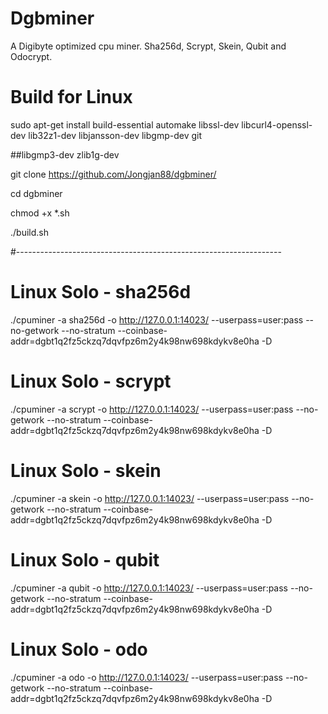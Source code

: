 # Dgbminer
A Digibyte optimized cpu miner. Sha256d, Scrypt, Skein, Qubit and Odocrypt.

# Build for Linux

sudo apt-get install build-essential automake libssl-dev libcurl4-openssl-dev lib32z1-dev libjansson-dev libgmp-dev git

##libgmp3-dev zlib1g-dev

git clone https://github.com/Jongjan88/dgbminer/

cd dgbminer

chmod +x *.sh

./build.sh

#------------------------------------------------------------------

# Linux Solo - sha256d
./cpuminer -a sha256d -o http://127.0.0.1:14023/ --userpass=user:pass --no-getwork --no-stratum --coinbase-addr=dgbt1q2fz5ckzq7dqvfpz6m2y4k98nw698kdykv8e0ha -D

# Linux Solo - scrypt
./cpuminer -a scrypt -o http://127.0.0.1:14023/ --userpass=user:pass --no-getwork --no-stratum --coinbase-addr=dgbt1q2fz5ckzq7dqvfpz6m2y4k98nw698kdykv8e0ha -D

# Linux Solo - skein
./cpuminer -a skein -o http://127.0.0.1:14023/ --userpass=user:pass --no-getwork --no-stratum --coinbase-addr=dgbt1q2fz5ckzq7dqvfpz6m2y4k98nw698kdykv8e0ha -D

# Linux Solo - qubit
./cpuminer -a qubit -o http://127.0.0.1:14023/ --userpass=user:pass --no-getwork --no-stratum --coinbase-addr=dgbt1q2fz5ckzq7dqvfpz6m2y4k98nw698kdykv8e0ha -D

# Linux Solo - odo
./cpuminer -a odo -o http://127.0.0.1:14023/ --userpass=user:pass --no-getwork --no-stratum --coinbase-addr=dgbt1q2fz5ckzq7dqvfpz6m2y4k98nw698kdykv8e0ha -D
